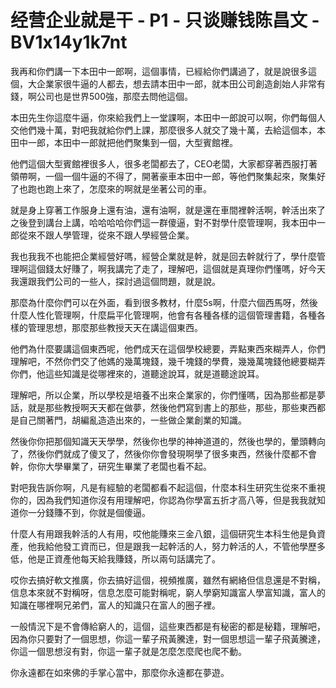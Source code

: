 # 经营企业就是干 - P1 - 只谈赚钱陈昌文 - BV1x14y1k7nt

我再和你們講一下本田中一郎啊，這個事情，已經給你們講過了，就是說很多這個，大企業家很牛逼的人都去，想去請本田中一郎，就本田公司創造創始人非常有錢，啊公司也是世界500強，那麼去問他這個。

本田先生你這麼牛逼，你來給我們上一堂課啊，本田中一郎說可以啊，你們每個人交他們幾十萬，對吧我就給你們上課，那麼很多人就交了幾十萬，去給這個本，本田中一郎，本田中一郎就把他們聚集到一個，大型賓館裡。

他們這個大型賓館裡很多人，很多老闆都去了，CEO老闆，大家都穿著西服打著領帶啊，一個一個牛逼的不得了，開著豪車本田中一郎，等他們聚集起來，聚集好了也跑也跑上來了，怎麼來的啊就是坐著公司的車。

就是身上穿著工作服身上還有油，還有油啊，就是還在車間裡幹活啊，幹活出來了之後登到講台上講，哈哈哈哈你們這一群傻逼，對不對學什麼管理啊，我本田中一郎從來不跟人學管理，從來不跟人學經營企業。

我也我我不也能把企業經營好嗎，經營企業就是幹，就是回去幹就行了，學什麼管理啊這個錢太好賺了，啊我講完了走了，理解吧，這個就是真理你們懂嗎，好今天我還跟我們公司的一些人，探討過這個問題，就是說。

那麼為什麼你們可以在外面，看到很多教材，什麼5s啊，什麼六個西馬呀，然後什麼人性化管理啊，什麼扁平化管理啊，他會有各種各樣的這個管理書籍，各種各樣的管理思想，那麼那些教授天天在講這個東西。

他們為什麼要講這個東西呢，他們成天在這個學校總要，弄點東西來糊弄人，你們理解吧，不然你們交了他媽的幾萬塊錢，幾千塊錢的學費，幾幾萬塊錢他總要糊弄你們，他這些知識是從哪裡來的，道聽途說耳，就是道聽途說耳。

理解吧，所以企業，所以學校是培養不出來企業家的，你們懂嗎，因為那些都是夢話，就是那些教授啊天天都在做夢，然後他們寫到書上的那些，那些，那些東西都是自己關著門，胡編亂造造出來的，一些做企業創業的知識。

然後你你把那個知識天天學學，然後你也學的神神道道的，然後也學的，暈頭轉向了，然後你們就成了傻叉了，然後你你會發現啊學了很多東西，然後什麼都不會幹，你你大學畢業了，研究生畢業了老闆也看不起。

對吧我告訴你啊，凡是有經驗的老闆都看不起這個，什麼本科生研究生從來不重視你的，因為我們知道你沒有用理解吧，你認為你學富五折才高八等，但是我我就知道你一分錢賺不到，你就是個傻逼。

什麼人有用跟我幹活的人有用，哎他能賺來三金八銀，這個研究生本科生他是負資產，他我給他發工資而已，但是跟我一起幹活的人，努力幹活的人，不管他學歷多低，他是正資產他每天給我賺錢，所以兩句話講完了。

哎你去搞好軟文推廣，你去搞好這個，視頻推廣，雖然有網絡但信息還是不對稱，信息本來就不對稱呀，信息怎麼可能對稱呢，窮人學窮知識富人學富知識，富人的知識在哪裡啊兄弟們，富人的知識只在富人的圈子裡。

一般情況下是不會傳給窮人的，這個，這些東西都是有秘密的都是秘籍，理解吧，因為你只要對了一個思想，你這一輩子飛黃騰達，對一個思想這一輩子飛黃騰達，你這一個思想沒有對，你這一輩子就是怎麼怎麼爬也爬不動。

你永遠都在如來佛的手掌心當中，那麼你永遠都在夢遊。